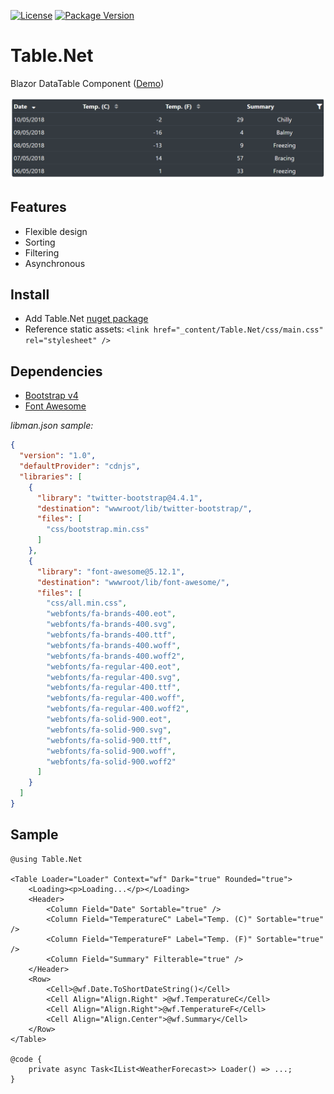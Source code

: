 [![License](https://img.shields.io/github/license/BlazorExtensions/Storage.svg?longCache=true&style=flat-square)](https://github.com/pablofrommars/TableNet/blob/master/LICENSE)
[![Package Version](https://img.shields.io/badge/nuget-v1.1.0-blue.svg?longCache=true&style=flat-square)](https://www.nuget.org/packages/Table.Net/1.0.0)

# Table.Net

Blazor DataTable Component ([Demo](https://pablofrommars.github.io/covid19))

![example](Demo/wwwroot/img/example.png)

## Features

* Flexible design
* Sorting
* Filtering
* Asynchronous

## Install

* Add Table.Net [nuget package](https://www.nuget.org/packages/Table.Net)
* Reference static assets: ```<link href="_content/Table.Net/css/main.css" rel="stylesheet" />```

## Dependencies

* [Bootstrap v4](https://getbootstrap.com/)
* [Font Awesome](https://fontawesome.com/)

*libman.json sample:*
```json
{
  "version": "1.0",
  "defaultProvider": "cdnjs",
  "libraries": [
    {
      "library": "twitter-bootstrap@4.4.1",
      "destination": "wwwroot/lib/twitter-bootstrap/",
      "files": [
        "css/bootstrap.min.css"
      ]
    },
    {
      "library": "font-awesome@5.12.1",
      "destination": "wwwroot/lib/font-awesome/",
      "files": [
        "css/all.min.css",
        "webfonts/fa-brands-400.eot",
        "webfonts/fa-brands-400.svg",
        "webfonts/fa-brands-400.ttf",
        "webfonts/fa-brands-400.woff",
        "webfonts/fa-brands-400.woff2",
        "webfonts/fa-regular-400.eot",
        "webfonts/fa-regular-400.svg",
        "webfonts/fa-regular-400.ttf",
        "webfonts/fa-regular-400.woff",
        "webfonts/fa-regular-400.woff2",
        "webfonts/fa-solid-900.eot",
        "webfonts/fa-solid-900.svg",
        "webfonts/fa-solid-900.ttf",
        "webfonts/fa-solid-900.woff",
        "webfonts/fa-solid-900.woff2"
      ]
    }
  ]
}
```

## Sample

```razor
@using Table.Net

<Table Loader="Loader" Context="wf" Dark="true" Rounded="true">
    <Loading><p>Loading...</p></Loading>
    <Header>
        <Column Field="Date" Sortable="true" />
        <Column Field="TemperatureC" Label="Temp. (C)" Sortable="true" />
        <Column Field="TemperatureF" Label="Temp. (F)" Sortable="true" />
        <Column Field="Summary" Filterable="true" />
    </Header>
    <Row>
        <Cell>@wf.Date.ToShortDateString()</Cell>
        <Cell Align="Align.Right" >@wf.TemperatureC</Cell>
        <Cell Align="Align.Right">@wf.TemperatureF</Cell>
        <Cell Align="Align.Center">@wf.Summary</Cell>
    </Row>
</Table>

@code {
    private async Task<IList<WeatherForecast>> Loader() => ...;
}
```
